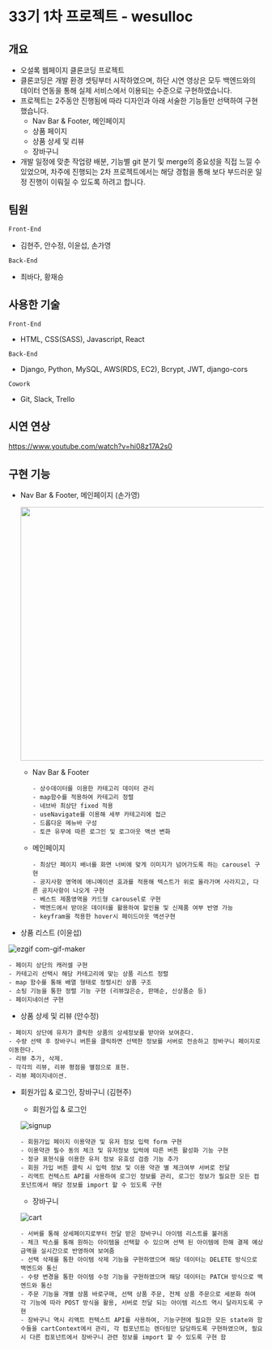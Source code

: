# 33기 1차 프로젝트 - wesulloc

## 개요

- 오설록 웹페이지 클론코딩 프로젝트
- 클론코딩은 개발 환경 셋팅부터 시작하였으며, 하단 시연 영상은 모두 백엔드와의 데이터 연동을 통해 실제 서비스에서 이용되는 수준으로 구현하였습니다.
- 프로젝트는 2주동안 진행됨에 따라 디자인과 아래 서술한 기능들만 선택하여 구현했습니다.
  - Nav Bar & Footer, 메인페이지
  - 상품 페이지
  - 상품 상세 및 리뷰
  - 장바구니
- 개발 일정에 맞춘 작업량 배분, 기능별 git 분기 및 merge의 중요성을 직접 느낄 수 있었으며, 차주에 진행되는 2차 프로젝트에서는 해당 경험을 통해 보다 부드러운 일정 진행이 이뤄질 수 있도록 하려고 합니다.

## 팀원

`Front-End`

- 김현주, 안수정, 이윤섭, 손가영

`Back-End`

- 최바다, 황재승

## 사용한 기술

`Front-End`

- HTML, CSS(SASS), Javascript, React

`Back-End`

- Django, Python, MySQL, AWS(RDS, EC2), Bcrypt, JWT, django-cors

`Cowork`

- Git, Slack, Trello

## 시연 연상

https://www.youtube.com/watch?v=hi08z17A2s0

## 구현 기능

- Nav Bar & Footer, 메인페이지 (손가영)

  <img width="500" src="https://velog.velcdn.com/images/ka0son/post/6d025d21-7b81-4d1f-b152-6aeb5bcea78b/image.gif"/>

  - Nav Bar & Footer

    ```
    - 상수데이터를 이용한 카테고리 데이터 관리
    - map함수를 적용하여 카테고리 정렬
    - 네브바 최상단 fixed 적용
    - useNavigate를 이용해 세부 카테고리에 접근
    - 드롭다운 메뉴바 구성
    - 토큰 유무에 따른 로그인 및 로그아웃 액션 변화
    ```

  - 메인페이지

    ```
    - 최상단 페이지 배너를 화면 너비에 맞게 이미지가 넘어가도록 하는 carousel 구현
    - 공지사항 영역에 애니메이션 효과를 적용해 텍스트가 위로 올라가며 사라지고, 다른 공지사항이 나오게 구현
    - 베스트 제품영역을 카드형 carousel로 구현
    - 백엔드에서 받아온 데이터를 활용하여 할인율 및 신제품 여부 반영 가능
    - keyfram을 적용한 hover시 페이드아웃 액션구현
    ```

- 상품 리스트 (이윤섭)

![ezgif com-gif-maker](https://user-images.githubusercontent.com/102455161/172119866-b6b40805-1cdf-4bb3-80fb-fec69909af55.gif)

```
- 페이지 상단의 캐러셀 구현
- 카테고리 선택시 해당 카테고리에 맞는 상품 리스트 정렬
- map 함수를 통해 배열 형태로 정렬시킨 상품 구조
- 소팅 기능을 통한 정렬 기능 구현 (리뷰많은순, 판매순, 신상품순 등)
- 페이지네이션 구현
```

- 상품 상세 및 리뷰 (안수정)

```
- 페이지 상단에 유저가 클릭한 상품의 상세정보를 받아와 보여준다.
- 수량 선택 후 장바구니 버튼을 클릭하면 선택한 정보를 서버로 전송하고 장바구니 페이지로 이동한다.
- 리뷰 추가, 삭제.
- 각각의 리뷰, 리뷰 평점을 별점으로 표현.
- 리뷰 페이지네이션.
```

* 회원가입 & 로그인, 장바구니 (김현주)

  - 회원가입 & 로그인

  ![signup](https://user-images.githubusercontent.com/101119985/172145295-e9c5fdb9-fc36-416b-8921-42e2bc79ba92.gif)

    ```
    - 회원가입 페이지 이용약관 및 유저 정보 입력 form 구현
    - 이용약관 필수 동의 체크 및 유저정보 입력에 따른 버튼 활성화 기능 구현
    - 정규 표현식을 이용한 유저 정보 유효성 검증 기능 추가
    - 회원 가입 버튼 클릭 시 입력 정보 및 이용 약관 별 체크여부 서버로 전달
    - 리액트 컨텍스트 API를 사용하여 로그인 정보를 관리, 로그인 정보가 필요한 모든 컴포넌트에서 해당 정보를 import 할 수 있도록 구현
    ```

  - 장바구니

  ![cart](https://user-images.githubusercontent.com/101119985/172145304-3fc47035-9502-4edd-b8f6-0ab19bdfd89b.gif)

    ```
    - 서버를 통해 상세페이지로부터 전달 받은 장바구니 아이템 리스트를 불러옴
    - 체크 박스를 통해 원하는 아이템을 선택할 수 있으며 선택 된 아이템에 한해 결제 예상 금액을 실시간으로 반영하여 보여줌
    - 선택 삭제를 통한 아이템 삭제 기능을 구현하였으며 해당 데이터는 DELETE 방식으로 백엔드와 통신
    - 수량 변경을 통한 아이템 수정 기능을 구현하였으며 해당 데이터는 PATCH 방식으로 백엔드와 통신
    - 주문 기능을 개별 상품 바로구매, 선택 상품 주문, 전체 상품 주문으로 세분화 하여 각 기능에 따라 POST 방식을 활용, 서버로 전달 되는 아이템 리스트 역시 달라지도록 구현
    - 장바구니 역시 리액트 컨텍스트 API를 사용하여, 기능구현에 필요한 모든 state와 함수들을 cartContext에서 관리, 각 컴포넌트는 렌더링만 담당하도록 구현하였으며, 필요시 다른 컴포넌트에서 장바구니 관련 정보를 import 할 수 있도록 구현 함
    ```
